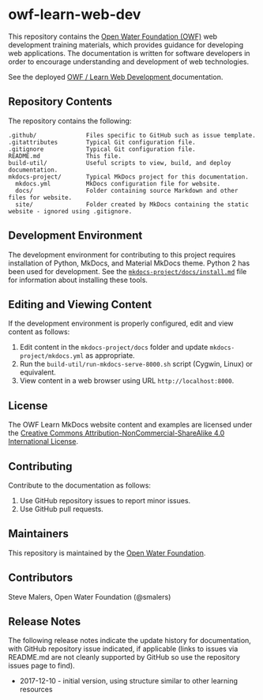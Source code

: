 # owf-learn-web-dev #

This repository contains the [Open Water Foundation (OWF)](http://openwaterfoundation.org/)
web development training materials,
which provides guidance for developing web applications.
The documentation is written for software developers in order to encourage 
understanding and development of web technologies.

See the deployed [OWF / Learn Web Development ](http://learn.openwaterfoundation.org/owf-learn-web-dev/) documentation.

## Repository Contents ##

The repository contains the following:

```text
.github/              Files specific to GitHub such as issue template.
.gitattributes        Typical Git configuration file.
.gitignore            Typical Git configuration file.
README.md             This file.
build-util/           Useful scripts to view, build, and deploy documentation.
mkdocs-project/       Typical MkDocs project for this documentation.
  mkdocs.yml          MkDocs configuration file for website.
  docs/               Folder containing source Markdown and other files for website.
  site/               Folder created by MkDocs containing the static website - ignored using .gitignore.

```

## Development Environment ##

The development environment for contributing to this project requires installation of Python, MkDocs, and Material MkDocs theme.
Python 2 has been used for development.  See the [`mkdocs-project/docs/install.md`](mkdocs-project/docs/install.md)
file for information about installing these tools.

## Editing and Viewing Content ##

If the development environment is properly configured, edit and view content as follows:

1. Edit content in the `mkdocs-project/docs` folder and update `mkdocs-project/mkdocs.yml` as appropriate.
2. Run the `build-util/run-mkdocs-serve-8000.sh` script (Cygwin, Linux) or equivalent.
3. View content in a web browser using URL `http://localhost:8000`.

## License ##

The OWF Learn MkDocs website content and examples are licensed under the
[Creative Commons Attribution-NonCommercial-ShareAlike 4.0 International License](https://creativecommons.org/licenses/by-nc-sa/4.0).

## Contributing ##

Contribute to the documentation as follows:

1. Use GitHub repository issues to report minor issues.
2. Use GitHub pull requests.

## Maintainers ##

This repository is maintained by the [Open Water Foundation](http://openwaterfoundation.org/).

## Contributors ##

Steve Malers, Open Water Foundation (@smalers)

## Release Notes ##

The following release notes indicate the update history for documentation, with GitHub repository issue indicated,
if applicable (links to issues via README.md are not cleanly supported by GitHub so use the repository issues page to find).

* 2017-12-10 - initial version, using structure similar to other learning resources
